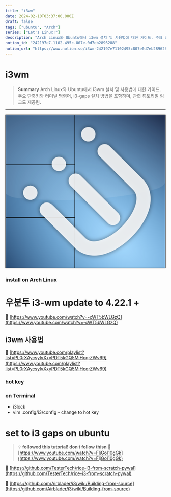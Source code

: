 ```yaml
---
title: "i3wm"
date: 2024-02-10T03:37:00.000Z
draft: false
tags: ["ubuntu", "Arch"]
series: ["Let's Linux!"]
description: "Arch Linux와 Ubuntu에서 i3wm 설치 및 사용법에 대한 가이드. 주요 단축키와 터미널 명령어, i3-gaps 설치 방법을 포함하며, 관련 튜토리얼 링크도 제공됨."
notion_id: "242197e7-1102-495c-807e-0d7eb2896288"
notion_url: "https://www.notion.so/i3wm-242197e71102495c807e0d7eb2896288"
---
```


# i3wm

> **Summary**
> Arch Linux와 Ubuntu에서 i3wm 설치 및 사용법에 대한 가이드. 주요 단축키와 터미널 명령어, i3-gaps 설치 방법을 포함하며, 관련 튜토리얼 링크도 제공됨.

---

![Image](image_e2a4446f5e56.png)

### install on Arch Linux

# 우분투 i3-wm update to 4.22.1 +

🔗 [https://www.youtube.com/watch?v=-cWT5bWLGzQ](https://www.youtube.com/watch?v=-cWT5bWLGzQ)

## i3wm 사용법

🔗 [https://www.youtube.com/playlist?list=PL0rXAycsylvXxyPDT5kGQ5MiHcqrZWv69](https://www.youtube.com/playlist?list=PL0rXAycsylvXxyPDT5kGQ5MiHcqrZWv69)

### hot key

### on Terminal

- i3lock
- vim .config/i3/config - change to hot key

# set to i3 gaps on ubuntu

> 💡 **followed this tutorial! don t follow thisn**
> 🔗 [https://www.youtube.com/watch?v=FljGoI10gGk](https://www.youtube.com/watch?v=FljGoI10gGk)
>
>

🔗 [https://github.com/TesterTech/rice-i3-from-scratch-pywal](https://github.com/TesterTech/rice-i3-from-scratch-pywal)

🔗 [https://github.com/Airblader/i3/wiki/Building-from-source](https://github.com/Airblader/i3/wiki/Building-from-source)

